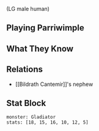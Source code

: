 (LG male human)
## Playing Parriwimple
## What They Know
## Relations
- [[Bildrath Cantemir]]'s nephew
## Stat Block

```statblock
monster: Gladiator
stats: [18, 15, 16, 10, 12, 5]
```
